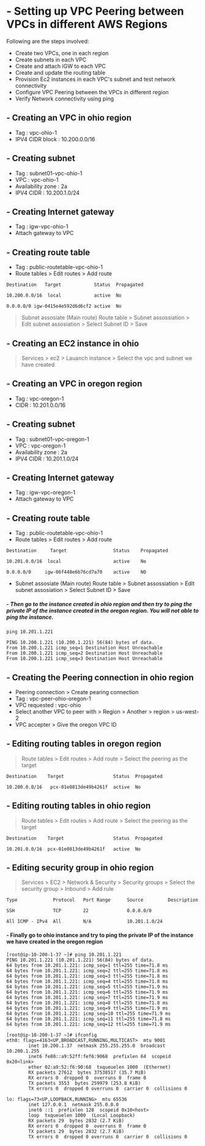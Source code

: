 
# - Setting up VPC Peering between VPCs in different AWS Regions

Following are the steps involved:

* Create two VPCs, one in each region
* Create subnets in each VPC
* Create and attach IGW to each VPC
* Create and update the routing table
* Provision Ec2 instances in each VPC's subnet and test network connectivity
* Configure VPC Peering between the VPCs in different region
* Verify Network connectivity using ping


## - Creating an VPC in ohio region

* Tag : vpc-ohio-1
* IPV4 CIDR block : 10.200.0.0/16

## - Creating subnet 

* Tag : subnet01-vpc-ohio-1
* VPC : vpc-ohio-1
* Availability zone : 2a
* IPV4 CIDR : 10.200.1.0/24

## - Creating Internet gateway

* Tag : igw-vpc-ohio-1
* Attach gateway to VPC

## - Creating route table

* Tag : public-routetable-vpc-ohio-1
* Route tables > Edit routes > Add route 
```
Destination   Target            Status  Propagated

10.200.0.0/16  local            active  No

0.0.0.0/0 igw-0415e4e592d6d6cf2	active  No
```
> Subnet assosiate (Main route)
Route table > Subnet assossiation > Edit subnet assosiation > Select Subnet ID > Save

## - Creating an EC2 instance in ohio
> Services > ec2 > Lauanch instance > Select the vpc and subnet we have created 

## - Creating an VPC in oregon region
* Tag : vpc-oregon-1
* CIDR : 10.201.0.0/16

## - Creating subnet 

* Tag : subnet01-vpc-oregon-1
* VPC : vpc-oregon-1
* Availability zone : 2a
* IPV4 CIDR : 10.201.1.0/24

## - Creating Internet gateway

* Tag : igw-vpc-oregon-1
* Attach gateway to VPC

## - Creating route table

* Tag : public-routetable-vpc-ohio-1
* Route tables > Edit routes > Add route 
```
Destination     Target                 Status    Propagated

10.201.0.0/16  local                   active    No
		
0.0.0.0/0     igw-06f448e6b76cd7a70    active    NO

```
* Subnet assosiate (Main route)
Route table > Subnet assossiation > Edit subnet assosiation > Select Subnet ID > Save

##### - Then go to the instance created in ohio region and then try to ping the private IP of the instance created in the oregon region. You will not able to ping the instance.

```
ping 10.201.1.221

PING 10.200.1.221 (10.200.1.221) 56(84) bytes of data.
From 10.200.1.221 icmp_seq=1 Destination Host Unreachable
From 10.200.1.221 icmp_seq=2 Destination Host Unreachable
From 10.200.1.221 icmp_seq=3 Destination Host Unreachable
```

## - Creating the Peering connection in ohio region
* Peering connection > Create pearing connection 
* Tag : vpc-peer-ohio-oregon-1
* VPC requested : vpc-ohio
* Select another VPC to peer with > Region > Another > region > us-west-2
* VPC accepter > Give the oregon VPC ID 

## - Editing routing tables in oregon region
> Route tables > Edit routes > Add route > Select the peering as the target
```
Destination    Target                  Status  Propagated

10.200.0.0/16   pcx-01e0813de49b4261f  active  No
```
## - Editing routing tables in ohio region
> Route tables > Edit routes > Add route > Select the peering as the target
```
Destination    Target                  Status  Propagated

10.201.0.0/16  pcx-01e0813de49b4261f   active  No
```
## - Editing security group in ohio region 
> Services > EC2 > Network & Security > Security groups > Select the security group > Inbound > Add rule
```
Type             Protocol   Port Range      Source         Description

SSH              TCP        22              0.0.0.0/0

All ICMP - IPv4  All        N/A             10.201.1.0/24
````
#### - Finally go to ohio instance and try to ping the private IP of the instance we have created in the oregon region 
````
[root@ip-10-200-1-37 ~]# ping 10.201.1.221
PING 10.201.1.221 (10.201.1.221) 56(84) bytes of data.
64 bytes from 10.201.1.221: icmp_seq=1 ttl=255 time=71.8 ms
64 bytes from 10.201.1.221: icmp_seq=2 ttl=255 time=71.8 ms
64 bytes from 10.201.1.221: icmp_seq=3 ttl=255 time=71.8 ms
64 bytes from 10.201.1.221: icmp_seq=4 ttl=255 time=71.8 ms
64 bytes from 10.201.1.221: icmp_seq=5 ttl=255 time=71.9 ms
64 bytes from 10.201.1.221: icmp_seq=6 ttl=255 time=71.9 ms
64 bytes from 10.201.1.221: icmp_seq=7 ttl=255 time=71.9 ms
64 bytes from 10.201.1.221: icmp_seq=8 ttl=255 time=71.8 ms
64 bytes from 10.201.1.221: icmp_seq=9 ttl=255 time=71.9 ms
64 bytes from 10.201.1.221: icmp_seq=10 ttl=255 time=71.9 ms
64 bytes from 10.201.1.221: icmp_seq=11 ttl=255 time=71.8 ms
64 bytes from 10.201.1.221: icmp_seq=12 ttl=255 time=71.9 ms

[root@ip-10-200-1-37 ~]# ifconfig
eth0: flags=4163<UP,BROADCAST,RUNNING,MULTICAST>  mtu 9001
        inet 10.200.1.37  netmask 255.255.255.0  broadcast 10.200.1.255
        inet6 fe80::a9:52ff:fef6:9068  prefixlen 64  scopeid 0x20<link>
        ether 02:a9:52:f6:90:68  txqueuelen 1000  (Ethernet)
        RX packets 27612  bytes 37538517 (35.7 MiB)
        RX errors 0  dropped 0  overruns 0  frame 0
        TX packets 3553  bytes 259979 (253.8 KiB)
        TX errors 0  dropped 0 overruns 0  carrier 0  collisions 0

lo: flags=73<UP,LOOPBACK,RUNNING>  mtu 65536
        inet 127.0.0.1  netmask 255.0.0.0
        inet6 ::1  prefixlen 128  scopeid 0x10<host>
        loop  txqueuelen 1000  (Local Loopback)
        RX packets 29  bytes 2832 (2.7 KiB)
        RX errors 0  dropped 0  overruns 0  frame 0
        TX packets 29  bytes 2832 (2.7 KiB)
        TX errors 0  dropped 0 overruns 0  carrier 0  collisions 0
````

 









